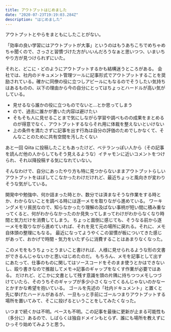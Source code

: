 ```yaml
---
title: アウトプットはじめました
date: "2020-07-23T19:19:03.284Z"
description: "はじめました"
---
```


アウトプットとやらをまともにしたことがない。

「効率の良い学習にはアウトプットが大事」というのはもうあちこちでめちゃめちゃ聞くので、さっさと習慣づけた方がいいんだろうなぁと思いつつ、いまいちやり方が見つけられずにいた。

それと、どこに・どのようにアウトプットするかも結構迷うところがある。
会社では、社内のドキュメント管理ツールに記事形式でアウトプットすることを奨励されている。確かに同僚の役に立つしアピールにもなるのでそうしたい気持ちはあるものの、以下の理由から今の自分にとってはちょっとハードルが高い気がしている。

  - 見せるなら誰かの役に立つものでないと...とか思ってしまう
  - ので、過去に誰かが書いた内容は避けたい
  - そもそも人に見せることまで気にしながら学習や調べものの成果をまとめるのが得意でなく、アウトプットするならそれ用に体裁を整えないといけない
  - 上の条件を満たさずに記事を出す行為は自分の評価のためでしかなくて、そんなことのために共有空間を汚したくない

あと一回 Qiita に投稿したこともあったけど、ベテランっぽい人から（その記事を読んだ他の人からしてもそう見えるような）イチャモンに近いコメントをつけられ、それ以降投稿する気になれていない。

そんなわけで、自分にあったやり方も特に見つからないままアウトプットらしいアウトプットをほぼしてこなかったわけだけれど、最近ちょっと風向きが変わりそうな気がしている。

開発中や勉強中、何か詰まった時とか、数分では済まなそうな作業をする時とか、わからないことを調べる時には逐一メモを取りながら進めている。
ワーキングメモリ貧民なので、知らなかったり理解の及ばない事柄が短い間に積み重なってくると、何がわからなかったのか見失ってしまってわけがわからなくなり時間と気力だけを消費してしまう。
ちょっと面倒に感じても、そうなる前から逐一メモを取りながら進めていれば、それを見て元の場所に戻れる。それに、メモ自体頭の整理にもなる。
最近になってようやくこの習慣が板についてきた感じがあって、おかげで時間・気力をいたずらに消費することはあまりなくなった。

このメモをもうちょっとうまいこと書ければ、人様に見せられるような形の文書ができるんじゃないかと思いはじめたのだ。
もちろん、メモを記事として出すにあたって、仕事のものに関してはソースコードをそのまま使うとかはできないし、殴り書きなので推敲してメモ->記事のギャップをなくす作業が必要ではある。
だけれど、どこかに文書として残す意識を頭の片隅に持ちつつメモしつづけていたら、そのうちそのギャップが多少小さくなってくるんじゃないのかなーとかすかな希望を抱いている。
ゴールを先述の「社内ドキュメント」と置くと先に挙げたハードルがあるが、一旦もっと手前にゴールつまりアウトプットする場所を置いてみて、そこに投げるということをしてみたくなった。

いつまで続くかは不明。ペースも不明。この記事を最後に更新が止まる可能性も（多分に）あるので、しばらくは独自ドメインもとらず、誰にも場所を教えずにひっそり始めてみようと思う。
